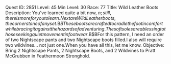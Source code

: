 Quest ID: 2851
Level: 45
Min Level: 30
Race: 77
Title: Wild Leather Boots
Description: You've learned quite a bit now, $n; still, there is more for you to learn.Next are Wild Leather boots, the cornerstone of any set.$B$BThese boots are crafted to cradle the foot in comfort while bracing it against the hazards of adventuring.The soft soles are a blessing to those seeking quiet movement in footwear.$B$BFor this pattern, I need an order of two Nightscape pants and two Nightscape boots filled.I also will require two wildvines... not just one.When you have all this, let me know.
Objective: Bring 2 Nightscape Pants, 2 Nightscape Boots, and 2 Wildvines to Pratt McGrubben in Feathermoon Stronghold.
